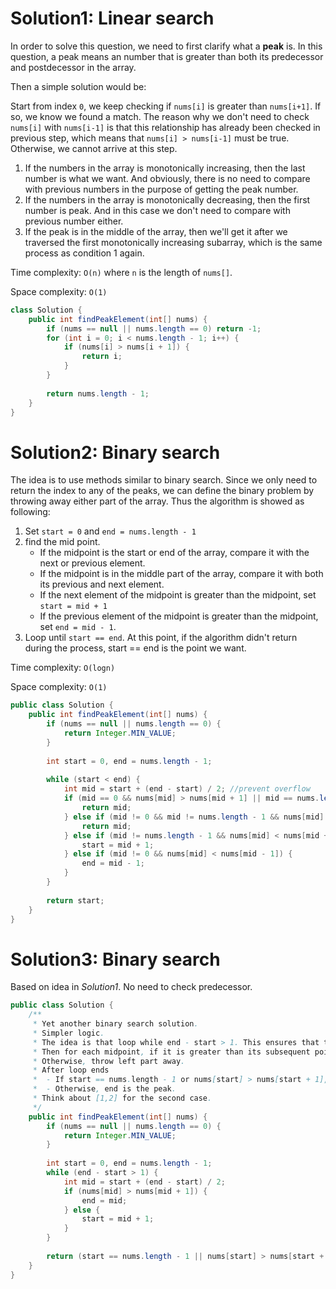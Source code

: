 # Solution1: Linear search

In order to solve this question, we need to first clarify what a __peak__ is. In this question, a peak means an number that is greater than both its predecessor and postdecessor in the array.  

Then a simple solution would be:  

Start from index `0`, we keep checking if `nums[i]` is greater than `nums[i+1]`. If so, we know we found a match. The reason why we don't need to check `nums[i]` with `nums[i-1]` is that this relationship has already been checked in previous step, which means that `nums[i] > nums[i-1]` must be true. Otherwise, we cannot arrive at this step.  

1. If the numbers in the array is monotonically increasing, then the last number is what we want. And obviously, there is no need to compare with previous numbers in the purpose of getting the peak number.  
2. If the numbers in the array is monotonically decreasing, then the first number is peak. And in this case we don't need to compare with previous number either.  
3. If the peak is in the middle of the array, then we'll get it after we traversed the first monotonically increasing subarray, which is the same process as condition 1 again.  

Time complexity: `O(n)` where `n` is the length of `nums[]`.  

Space complexity: `O(1)`

```Java
class Solution {
    public int findPeakElement(int[] nums) {
        if (nums == null || nums.length == 0) return -1;
        for (int i = 0; i < nums.length - 1; i++) {
            if (nums[i] > nums[i + 1]) {
                return i;
            }
        }
        
        return nums.length - 1;
    }
}
```

# Solution2: Binary search

The idea is to use methods similar to binary search. 
Since we only need to return the index to any of the peaks, we can define the binary problem by throwing away either part of the array. 
Thus the algorithm is showed as following:
1. Set `start = 0` and `end = nums.length - 1`
2. find the mid point. 
    - If the midpoint is the start or end of the array, compare it with the next or previous element.
    - If the midpoint is in the middle part of the array, compare it with both its previous and next element. 
    - If the next element of the midpoint is greater than the midpoint, set `start = mid + 1`
    - If the previous element of the midpoint is greater than the midpoint, set `end = mid - 1`.
3. Loop until `start == end`. At this point, if the algorithm didn't return during the process, start == end is the point we want.

Time complexity: `O(logn)`

Space complexity: `O(1)`

```Java
public class Solution {
    public int findPeakElement(int[] nums) {
        if (nums == null || nums.length == 0) {
            return Integer.MIN_VALUE;
        }
        
        int start = 0, end = nums.length - 1;
        
        while (start < end) {
            int mid = start + (end - start) / 2; //prevent overflow
            if (mid == 0 && nums[mid] > nums[mid + 1] || mid == nums.length - 1 && nums[mid] > nums[mid - 1]) {
                return mid;
            } else if (mid != 0 && mid != nums.length - 1 && nums[mid] > nums[mid - 1] && nums[mid] > nums[mid + 1]) {
                return mid;
            } else if (mid != nums.length - 1 && nums[mid] < nums[mid + 1]) {
                start = mid + 1;
            } else if (mid != 0 && nums[mid] < nums[mid - 1]) {
                end = mid - 1;
            }
        }
        
        return start;
    }
}
```
# Solution3: Binary search

Based on idea in _Solution1_. No need to check predecessor. 

```Java
public class Solution {
    /**
     * Yet another binary search solution. 
     * Simpler logic.
     * The idea is that loop while end - start > 1. This ensures that the mid point is neither 0 nor nums.length - 1. 
     * Then for each midpoint, if it is greater than its subsequent point, throw the right part away. Because this ensures that left part has at least one peak. 
     * Otherwise, throw left part away. 
     * After loop ends
     *  - If start == nums.length - 1 or nums[start] > nums[start + 1], then start is the peak. 
     *  - Otherwise, end is the peak. 
     * Think about [1,2] for the second case. 
     */
    public int findPeakElement(int[] nums) {
        if (nums == null || nums.length == 0) {
            return Integer.MIN_VALUE;
        }
        
        int start = 0, end = nums.length - 1;
        while (end - start > 1) {
            int mid = start + (end - start) / 2;
            if (nums[mid] > nums[mid + 1]) {
                end = mid;
            } else {
                start = mid + 1;
            }
        }
        
        return (start == nums.length - 1 || nums[start] > nums[start + 1] ) ? start : end;
    }
}
```

